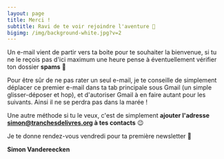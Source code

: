 ```yaml
---
layout: page
title: Merci !
subtitle: Ravi de te voir rejoindre l'aventure 🍾
bigimg: /img/background-white.jpg?v=2
---
```


Un e-mail vient de partir vers ta boite pour te souhaiter la bienvenue, si tu ne le reçois pas d'ici maximum une heure pense à éventuellement vérifier ton dossier **spams** 👾

Pour être sûr de ne pas rater un seul e-mail, je te conseille de simplement déplacer ce premier e-mail dans ta tab principale sous Gmail (un simple glisser-déposer et hop), et d'autoriser Gmail à en faire autant pour les suivants. Ainsi il ne se perdra pas dans la marée ! 

Une autre méthode si tu le veux, c'est de simplement **ajouter l'adresse simon@tranchesdelivres.org à tes contacts** 😉

Je te donne rendez-vous vendredi pour ta première newsletter 💌

**Simon Vandereecken**

